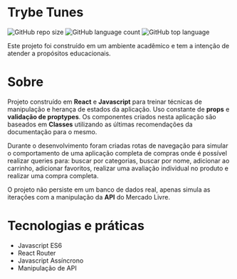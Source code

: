 # Trybe Tunes

![GitHub repo size](https://img.shields.io/github/repo-size/lionelsu/trybe-online-store?style=for-the-badge)
![GitHub language count](https://img.shields.io/github/languages/count/lionelsu/trybe-online-store?style=for-the-badge)
![GitHub top language](https://img.shields.io/github/languages/top/lionelsu/trybe-online-store?style=for-the-badge)

Este projeto foi construído em um ambiente acadêmico e tem a intenção de atender a propósitos educacionais.

# Sobre

Projeto construído em **React** e **Javascript** para treinar técnicas de manipulação e herança de estados da aplicação. Uso constante de **props** e **validação de proptypes**. Os componentes criados nesta aplicação são baseados em **Classes** utilizando as últimas recomendações da documentação para o mesmo.

Durante o desenvolvimento foram criadas rotas de navegação para simular o comportamento de uma aplicação completa de compras onde é possível realizar queries para: buscar por categorias, buscar por nome, adicionar ao carrinho, adicionar favoritos, realizar uma avaliação individual no produto e realizar uma compra completa.

O projeto não persiste em um banco de dados real, apenas simula as iterações com a manipulação da **API** do Mercado Livre.

# Tecnologias e práticas

* Javascript ES6
* React Router
* Javascript Assíncrono 
* Manipulação de API
